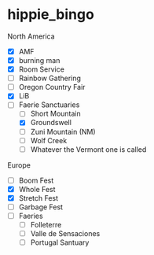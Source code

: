 # hippie_bingo

North America
- [x] AMF
- [x] burning man
- [x] Room Service
- [ ] Rainbow Gathering
- [ ] Oregon Country Fair
- [x] LiB
- [ ] Faerie Sanctuaries
  - [ ] Short Mountain
  - [x] Groundswell
  - [ ] Zuni Mountain (NM)
  - [ ] Wolf Creek
  - [ ] Whatever the Vermont one is called
     
Europe
- [ ] Boom Fest
- [x] Whole Fest
- [x] Stretch Fest
- [ ] Garbage Fest
- [ ] Faeries
  - [ ] Folleterre
  - [ ] Valle de Sensaciones
  - [ ] Portugal Santuary
